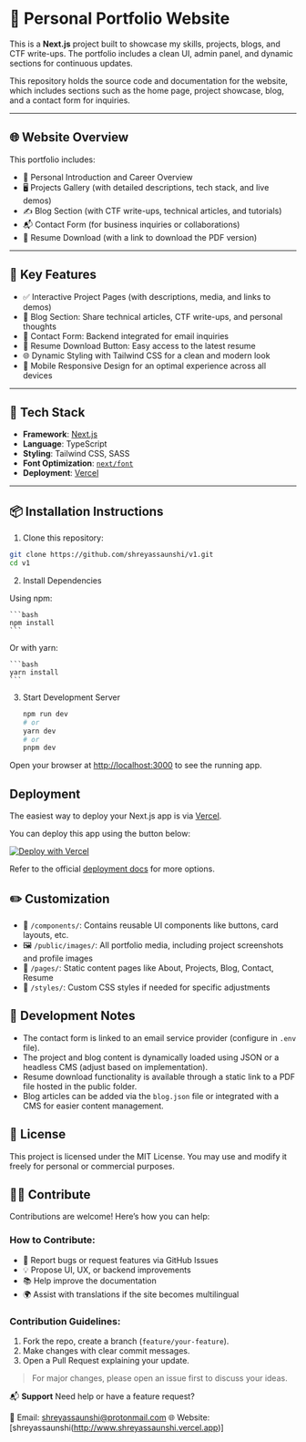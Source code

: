 # 🚀 Personal Portfolio Website

This is a **Next.js** project built to showcase my skills, projects, blogs, and CTF write-ups. The portfolio includes a clean UI, admin panel, and dynamic sections for continuous updates.

This repository holds the source code and documentation for the website, which includes sections such as the home page, project showcase, blog, and a contact form for inquiries.

---

## 🌐 Website Overview

This portfolio includes:

- 🌟 Personal Introduction and Career Overview  
- 🖥️ Projects Gallery (with detailed descriptions, tech stack, and live demos)  
- ✍️ Blog Section (with CTF write-ups, technical articles, and tutorials)  
- 📬 Contact Form (for business inquiries or collaborations)  
- 💼 Resume Download (with a link to download the PDF version)  

---

## 🚀 Key Features

- ✅ Interactive Project Pages (with descriptions, media, and links to demos)  
- 📝 Blog Section: Share technical articles, CTF write-ups, and personal thoughts  
- 💬 Contact Form: Backend integrated for email inquiries  
- 📄 Resume Download Button: Easy access to the latest resume  
- 🌐 Dynamic Styling with Tailwind CSS for a clean and modern look  
- 📱 Mobile Responsive Design for an optimal experience across all devices  

---

## 🧰 Tech Stack

- **Framework**: [Next.js](https://nextjs.org)
- **Language**: TypeScript
- **Styling**: Tailwind CSS, SASS
- **Font Optimization**: [`next/font`](https://nextjs.org/docs/app/building-your-application/optimizing/fonts)
- **Deployment**: [Vercel](https://vercel.com)

---

## 📦 Installation Instructions

1. Clone this repository:
  ```bash
  git clone https://github.com/shreyassaunshi/v1.git
  cd v1
  ```
2. Install Dependencies

  Using npm:

    ```bash
    npm install
    ```
  Or with yarn:

    ```bash
    yarn install
    ```

3. Start Development Server

   ```bash
   npm run dev
   # or
   yarn dev
   # or
   pnpm dev
   ```

Open your browser at [http://localhost:3000](http://localhost:3000) to see the running app.

## Deployment

The easiest way to deploy your Next.js app is via [Vercel](https://vercel.com).

You can deploy this app using the button below:

[![Deploy with Vercel](https://vercel.com/button)](https://vercel.com/new?utm_source=create-next-app&utm_medium=default-template&utm_campaign=create-next-app)

Refer to the official [deployment docs](https://nextjs.org/docs/app/building-your-application/deploying) for more options.

## ✏️ **Customization**
- 📁 `/components/`: Contains reusable UI components like buttons, card layouts, etc.
- 🖼 `/public/images/`: All portfolio media, including project screenshots and profile images
- 📝 `/pages/`: Static content pages like About, Projects, Blog, Contact, Resume
- 📄 `/styles/`: Custom CSS styles if needed for specific adjustments

## 🧪 **Development Notes**
- The contact form is linked to an email service provider (configure in `.env` file).
- The project and blog content is dynamically loaded using JSON or a headless CMS (adjust based on implementation).
- Resume download functionality is available through a static link to a PDF file hosted in the public folder.
- Blog articles can be added via the `blog.json` file or integrated with a CMS for easier content management.

## 📄 **License**
This project is licensed under the MIT License. You may use and modify it freely for personal or commercial purposes.

## 🧑‍💻 **Contribute**
Contributions are welcome! Here’s how you can help:

### How to Contribute:
- 🔧 Report bugs or request features via GitHub Issues
- 💡 Propose UI, UX, or backend improvements
- 📚 Help improve the documentation
- 🌍 Assist with translations if the site becomes multilingual

### Contribution Guidelines:
1. Fork the repo, create a branch (`feature/your-feature`).
2. Make changes with clear commit messages.
3. Open a Pull Request explaining your update.

> For major changes, please open an issue first to discuss your ideas.

📬 **Support**
Need help or have a feature request?

📧 Email: shreyassaunshi@protonmail.com
🌐 Website: [shreyassaunshi(http://www.shreyassaunshi.vercel.app)]
